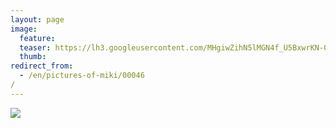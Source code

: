 ```yaml
---
layout: page
image:
  feature:
  teaser: https://lh3.googleusercontent.com/MHgiwZihN5lMGN4f_U5BxwrKN-078PGOGB8IXs-WZq8=w245
  thumb:
redirect_from:
  - /en/pictures-of-miki/00046/
---
```


[![](https://dl.dropboxusercontent.com/sh/ea1wtnz7z734o12/AACv8uJfkEQIhc9x1af-RV44a/mikin-kuvat/3/DSC26595-800px.jpg)](https://dl.dropboxusercontent.com/sh/ea1wtnz7z734o12/AAAYCzAJhZyt4QJAUJW2jHk6a/mikin-kuvat/3/DSC26595.jpg)
